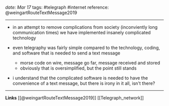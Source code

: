 *date: Mar 17*
tags: #telegraph #internet 
reference: @weingartRouteTextMessage2019

---
- in an attempt to remove complications from society (inconviently long communication times) we have implemented insanely complicated technology

- even telegraphy was fairly simple compared to the technology, coding, and software that is needed to send a text message
	- morse code on wire, message go far, message received and stored
	- obviously that is oversimplified, but the point still stands

- i understand that the complicated software is needed to have the convenience of a text message, but there is irony in it all, isn't there?

---
**Links**
[[@weingartRouteTextMessage2019]]
[[Telegraph_network]]
